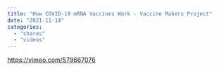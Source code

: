 ```yaml
---
title: "How COVID-19 mRNA Vaccines Work - Vaccine Makers Project"
date: "2021-11-14"
categories: 
  - "shares"
  - "videos"
---
```


https://vimeo.com/579667076
